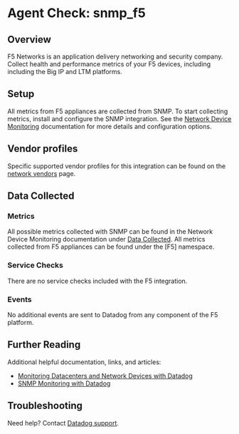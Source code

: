# Agent Check: snmp_f5

## Overview

F5 Networks is an application delivery networking and security company. Collect health and performance metrics of your F5 devices, including including the Big IP and LTM platforms.

## Setup

All metrics from F5 appliances are collected from SNMP. To start collecting metrics, install and configure the SNMP integration. See the [Network Device Monitoring][2] documentation for more details and configuration options.

## Vendor profiles

Specific supported vendor profiles for this integration can be found on the [network vendors][6] page.

## Data Collected

### Metrics

All possible metrics collected with SNMP can be found in the Network Device Monitoring documentation under [Data Collected][1]. All metrics collected from F5 appliances can be found under the [F5] namespace.

### Service Checks

There are no service checks included with the F5 integration.

### Events

No additional events are sent to Datadog from any component of the F5 platform.

## Further Reading

Additional helpful documentation, links, and articles:

* [Monitoring Datacenters and Network Devices with Datadog][4]
* [SNMP Monitoring with Datadog][3]

## Troubleshooting

Need help? Contact [Datadog support][5].

[1]: https://docs.datadoghq.com/network_monitoring/devices/data
[2]: https://docs.datadoghq.com/network_monitoring/devices/setup
[3]: https://www.datadoghq.com/blog/monitor-snmp-with-datadog/
[4]: https://www.datadoghq.com/blog/datacenter-monitoring-dashboards/
[5]: https://docs.datadoghq.com/help/
[6]: /network_monitoring/devices/#vendor-profiles
